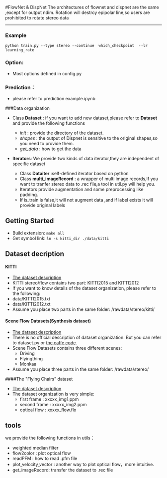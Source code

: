 #FlowNet & DispNet
The architectures of flownet and dispnet are the same ,except for output ndim.
Rotation will destroy epipolar line,so users are prohibited to rotate stereo data

---
### Example

``
	python train.py --type stereo --continue  which_checkpoint  --lr learning_rate
``

### Option:

* Most options defined in config.py

### Prediction：

* please refer to prediction example.ipynb


###Data organization
 - Class **Dataset** : if you want to add new dataset,please refer to **Dataset** and provide the following functions
 	- *init* : provide the directory of the dataset.
 	- *shapes* : the output of Dispnet is sensitive to the original shapes,so you need to  provide them.
 	- *get_data* : how to get the data

 - **Iterators**: We provide two kinds of data iterator,they are independent of specific dataset
 	- Class **Dataiter** :self-defined iterator based on python
 	- Class **multi_imageRecord** : a wrapper of multi image records,If you want to tranfer stereo data to .rec file,a tool in util.py will help you.
 	- Iterators provide augmentation and some preprocessing like padding.
 	- If is_train is false,it will not augment data ,and if label exists it will provide original labels





## Getting Started

- Build extension: `make all`
- Get symbol link: `ln -s kitti_dir ./data/kitti`

## Dataset decription

#### KITTI
- [The dataset description](http://www.cvlibs.net/datasets/kitti/eval_scene_flow.php?benchmark=stereo)
- KITTI stereo/flow contains two part: KITTI2015 and KITTI2012
- If you want to know details of the dataset organization, please refer to the following:
 - data/KITTI2015.txt
 - data/KITTI2012.txt
- Assume you place two parts in the same folder: /rawdata/stereo/kitti/

#### Scene Flow Datasets(Synthesis dataset)
- [The dataset description](http://lmb.informatik.uni-freiburg.de/resources/datasets/SceneFlowDatasets.en.html)
- There is no official description of dataset organization. But you can refer to dataset.py or [the caffe code](http://lmb.informatik.uni-freiburg.de/resources/binaries/dispflownet/dispflownet-release-1.2.tar.gz).
- Scene Flow Datasets contains three different scenes:
	- Driving
	- Flyingthing
	- Monkaa
- Assume you place three parts in the same folder: /rawdata/stereo/

####The "Flying Chairs" dataset
- [The dataset description](http://lmb.informatik.uni-freiburg.de/resources/datasets/FlyingChairs.en.html)
- The dataset organization is very simple:
	- first frame :  xxxxx_img1.ppm
	- second frame : xxxxx_img2.ppm
	- optical flow : xxxxx_flow.flo


## tools
we provide the following functions in utils：

 - weighted median filter
 - flow2color : plot optical flow
 - readPFM : how to read .pfm file
 - plot_velocity_vector : another way to plot optical flow，more intuitive.
 - get_imageRecord: transfer the dataset to .rec file








    




